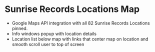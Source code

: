 # Sunrise Records Locations Map 


- Google Maps API integration with all 82 Sunrise Records Locations pinned.
- Info windows popup with location details
- Location list below map with links that center map on location and smooth scroll user to top of screen
